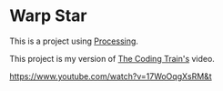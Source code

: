 # Warp Star

This is a project using <a href="https://processing.org/" target="_blank">Processing</a>.

This project is my version of <a href="https://www.youtube.com/user/shiffman" target="_blank">The Coding Train's</a> video. 

<a href="https://www.youtube.com/watch?v=17WoOqgXsRM&t=54s">https://www.youtube.com/watch?v=17WoOqgXsRM&t</a>